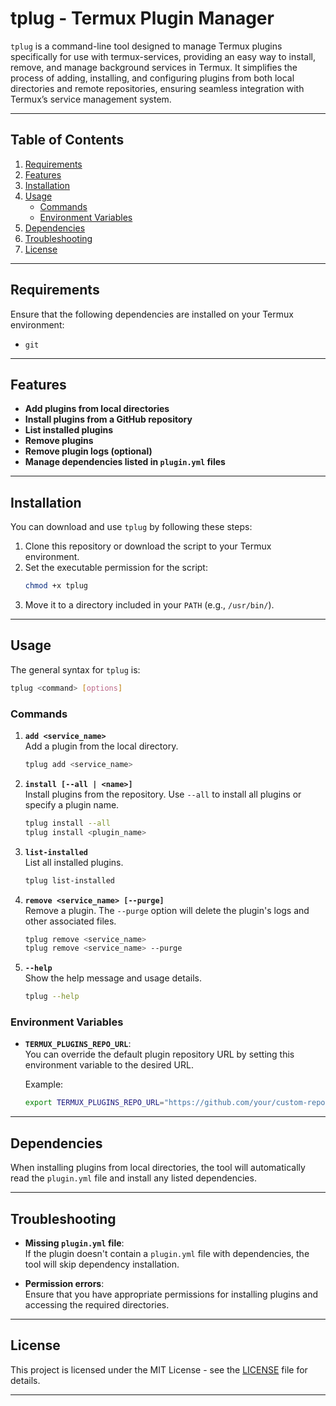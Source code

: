 # tplug - Termux Plugin Manager

`tplug` is a command-line tool designed to manage Termux plugins specifically for use with termux-services, providing an easy way to install, remove, and manage background services in Termux. It simplifies the process of adding, installing, and configuring plugins from both local directories and remote repositories, ensuring seamless integration with Termux’s service management system.

---

## Table of Contents

1. [Requirements](#requirements)
2. [Features](#features)
3. [Installation](#installation)
4. [Usage](#usage)
    - [Commands](#commands)
    - [Environment Variables](#environment-variables)
5. [Dependencies](#dependencies)
6. [Troubleshooting](#troubleshooting)
7. [License](#license)

---

## Requirements

Ensure that the following dependencies are installed on your Termux environment:

- `git`

---

## Features

- **Add plugins from local directories**  
- **Install plugins from a GitHub repository**  
- **List installed plugins**  
- **Remove plugins**  
- **Remove plugin logs (optional)**  
- **Manage dependencies listed in `plugin.yml` files**

---

## Installation

You can download and use `tplug` by following these steps:

1. Clone this repository or download the script to your Termux environment.
2. Set the executable permission for the script:
   ```bash
   chmod +x tplug
   ```
3. Move it to a directory included in your `PATH` (e.g., `/usr/bin/`).

---

## Usage

The general syntax for `tplug` is:

```bash
tplug <command> [options]
```

### Commands

1. **`add <service_name>`**  
   Add a plugin from the local directory.
   ```bash
   tplug add <service_name>
   ```

2. **`install [--all | <name>]`**  
   Install plugins from the repository. Use `--all` to install all plugins or specify a plugin name.
   ```bash
   tplug install --all
   tplug install <plugin_name>
   ```

3. **`list-installed`**  
   List all installed plugins.
   ```bash
   tplug list-installed
   ```

4. **`remove <service_name> [--purge]`**  
   Remove a plugin. The `--purge` option will delete the plugin's logs and other associated files.
   ```bash
   tplug remove <service_name>
   tplug remove <service_name> --purge
   ```

5. **`--help`**  
   Show the help message and usage details.
   ```bash
   tplug --help
   ```

### Environment Variables

- **`TERMUX_PLUGINS_REPO_URL`**:  
  You can override the default plugin repository URL by setting this environment variable to the desired URL.
  
  Example:
  ```bash
  export TERMUX_PLUGINS_REPO_URL="https://github.com/your/custom-repo.git"
  ```

---


## Dependencies

When installing plugins from local directories, the tool will automatically read the `plugin.yml` file and install any listed dependencies.

---

## Troubleshooting

- **Missing `plugin.yml` file**:  
  If the plugin doesn't contain a `plugin.yml` file with dependencies, the tool will skip dependency installation.
  
- **Permission errors**:  
  Ensure that you have appropriate permissions for installing plugins and accessing the required directories.

---

## License

This project is licensed under the MIT License - see the [LICENSE](LICENSE) file for details.

---
